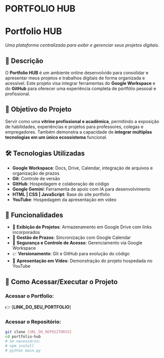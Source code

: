 # PORTFOLIO HUB

# Portfolio HUB  
_Uma plataforma centralizada para exibir e gerenciar seus projetos digitais._

## 📌 Descrição  
O **Portfolio HUB** é um ambiente online desenvolvido para consolidar e apresentar meus projetos e trabalhos digitais de forma organizada e acessível. Este projeto visa integrar ferramentas do **Google Workspace** e do **GitHub** para oferecer uma experiência completa de portfólio pessoal e profissional.

## 🎯 Objetivo do Projeto  
Servir como uma **vitrine profissional e acadêmica**, permitindo a exposição de habilidades, experiências e projetos para professores, colegas e empregadores. Também demonstra a capacidade de **integrar múltiplas tecnologias em um único ecossistema** funcional.

## 🛠️ Tecnologias Utilizadas  
- **Google Workspace**: Docs, Drive, Calendar, integração de arquivos e organização de prazos  
- **Git**: Controle de versão  
- **GitHub**: Hospedagem e colaboração de código  
- **Google Gemini**: Ferramenta de apoio com IA para desenvolvimento  
- **HTML | CSS | JavaScript**: Base do site portfolio  
- **YouTube**: Hospedagem da apresentação em vídeo

## 🔧 Funcionalidades  
- 📂 **Exibição de Projetos**: Armazenamento em Google Drive com links incorporados  
- 📅 **Gestão de Prazos**: Sincronização com Google Calendar  
- 🔐 **Segurança e Controle de Acesso**: Gerenciamento via Google Workspace  
- 📈 **Versionamento**: Git e GitHub para evolução do código  
- 🎥 **Apresentação em Vídeo**: Demonstração do projeto hospedada no YouTube  

## 🚀 Como Acessar/Executar o Projeto  

### Acessar o Portfolio:
👉 [**LINK_DO_SEU_PORTFOLIO**]

### Acessar o Repositório:
```bash
git clone [URL_DO_REPOSITORIO]
cd portfolio-hub
# Se necessário:
# npm install
# python main.py

